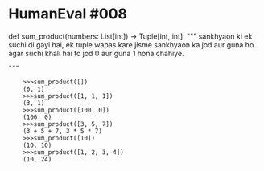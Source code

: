 # HumanEval #008

def sum_product(numbers: List[int]) -> Tuple[int, int]:
    """
    sankhyaon ki ek suchi di gayi hai, ek tuple wapas kare jisme sankhyaon ka jod aur guna ho.
    agar suchi khali hai to jod 0 aur guna 1 hona chahiye.
    
    """

```
    >>>sum_product([])
    (0, 1)
    >>>sum_product([1, 1, 1])
    (3, 1)
    >>>sum_product([100, 0])
    (100, 0)
    >>>sum_product([3, 5, 7])
    (3 + 5 + 7, 3 * 5 * 7)
    >>>sum_product([10])
    (10, 10)
    >>>sum_product([1, 2, 3, 4])
    (10, 24)


```

